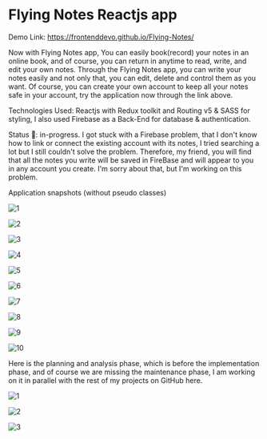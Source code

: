 # Flying Notes Reactjs app

Demo Link: https://frontenddevo.github.io/Flying-Notes/

Now with Flying Notes app, You can easily book(record) your notes in an online book, and of course, you can return in anytime to read, write, and edit your own notes.
Through the Flying Notes app, you can write your notes easily and not only that, you can edit, delete and control them as you want.
Of course, you can create your own account to keep all your notes safe in your account, try the application now through the link above.

Technologies Used:
Reactjs with Redux toolkit and Routing v5 & SASS for styling, I also used Firebase as a Back-End for database & authentication.

Status 📶: in-progress.
I got stuck with a Firebase problem, that I don't know how to link or connect the existing account with its notes, I tried searching a lot but I still couldn't solve the problem.
Therefore, my friend, you will find that all the notes you write will be saved in FireBase and will appear to you in any account you create.
I'm sorry about that, but I'm working on this problem.

Application snapshots (without pseudo classes)

![1](https://user-images.githubusercontent.com/98362185/196167700-c43c0580-1ec2-4af6-85a6-994cb05ff869.png)

![2](https://user-images.githubusercontent.com/98362185/196167705-2505c75d-11e8-43d5-9091-e9ae3b747d22.png)

![3](https://user-images.githubusercontent.com/98362185/196167709-7de2df79-b972-427f-aa2d-dee923d56175.png)

![4](https://user-images.githubusercontent.com/98362185/196167739-496f37bd-bd72-4055-9dac-5e909d2af871.png)

![5](https://user-images.githubusercontent.com/98362185/196167748-27d00cae-259d-4134-826d-1806701cc8f2.png)

![6](https://user-images.githubusercontent.com/98362185/196167754-4932fa0a-3609-4500-9abf-6df2ac2793f4.png)

![7](https://user-images.githubusercontent.com/98362185/196167761-da5df656-e847-4928-aaee-407918a688e0.png)

![8](https://user-images.githubusercontent.com/98362185/196167782-6ece65a1-20c7-46a2-87a8-9753fe9bbb42.png)

![9](https://user-images.githubusercontent.com/98362185/196167834-73f53227-06ec-4cb6-8b40-61d31fe25842.png)

![10](https://user-images.githubusercontent.com/98362185/196167854-07060748-f0e7-423d-8705-d2399f5fddb4.png)


Here is the planning and analysis phase, which is before the implementation phase, and of course we are missing the maintenance phase, I am working on it in parallel with the rest of my projects on GitHub here.

![1](https://user-images.githubusercontent.com/98362185/196180127-8129e51d-4a45-48bf-91e5-7ed16766f3a4.jpeg)

![2](https://user-images.githubusercontent.com/98362185/196180134-c5a3daf8-4092-44e2-92d7-5cb8cb254320.jpeg)

![3](https://user-images.githubusercontent.com/98362185/196180137-9a6b4fb2-4032-48a0-a520-23f3c9d9d1c3.jpeg)

